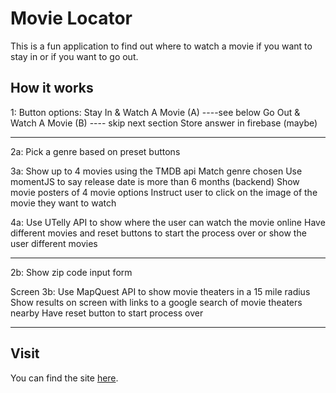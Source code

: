 # Movie Locator

This is a fun application to find out where to watch a movie if you want to stay in or if you want to go out.

## How it works

1:
Button options:
Stay In & Watch A Movie (A) ----see below
Go Out & Watch A Movie (B) ---- skip next section
Store answer in firebase (maybe)

----------------------------------
2a:
Pick a genre based on preset buttons

3a:
Show up to 4 movies using the TMDB api
Match genre chosen
Use momentJS to say release date is more than 6 months (backend)
Show movie posters of 4 movie options
Instruct user to click on the image of the movie they want to watch

4a:
Use UTelly API to show where the user can watch the movie online
Have different movies and reset buttons to start the process over or show the user different movies

------------------------------------

2b:
Show zip code input form

Screen 3b:
Use MapQuest API to show movie theaters in a 15 mile radius
Show results on screen with links to a google search of movie theaters nearby
Have reset button to start process over

------------------------------------

## Visit

You can find the site [here](https://max-magura.github.io/Movie-Locator/).
